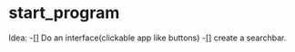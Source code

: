 # start_program

Idea: 
-[] Do an interface(clickable app like buttons)
	-[]  create a searchbar.  
